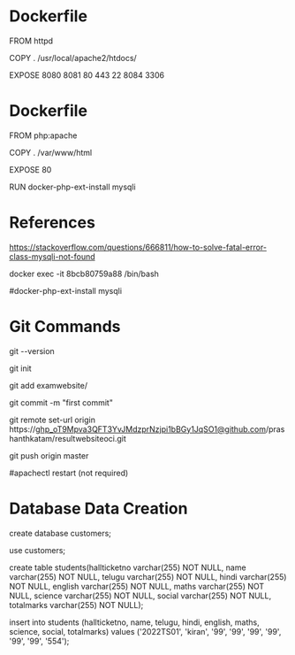 # Dockerfile

FROM httpd

COPY . /usr/local/apache2/htdocs/

EXPOSE 8080 8081 80 443 22 8084 3306

# Dockerfile

FROM php:apache

COPY . /var/www/html

EXPOSE 80

RUN docker-php-ext-install mysqli

# References

https://stackoverflow.com/questions/666811/how-to-solve-fatal-error-class-mysqli-not-found

docker exec -it 8bcb80759a88 /bin/bash

#docker-php-ext-install mysqli

# Git Commands

git --version

git init

git add examwebsite/

git commit -m "first commit"

git remote set-url origin https://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@github.com/prashanthkatam/resultwebsiteoci.git

git push origin master

#apachectl restart (not required)

# Database Data Creation

create database customers;

use customers;

create table students(hallticketno varchar(255) NOT NULL, name varchar(255) NOT NULL, telugu varchar(255) NOT NULL, hindi varchar(255) NOT NULL, english varchar(255) NOT NULL, maths varchar(255) NOT NULL, science varchar(255) NOT NULL, social varchar(255) NOT NULL, totalmarks varchar(255) NOT NULL);

insert into students (hallticketno, name, telugu, hindi, english, maths, science, social, totalmarks) values ('2022TS01', 'kiran', '99', '99', '99', '99', '99', '99', '554');
